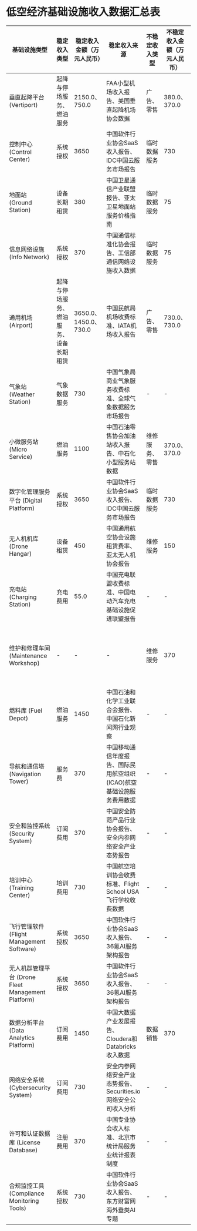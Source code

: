 # 低空经济基础设施收入数据汇总表

| 基础设施类型 | 稳定收入类型 | 稳定收入金额（万元人民币） | 稳定收入来源 | 不稳定收入类型 | 不稳定收入金额（万元人民币） | 不稳定收入来源 |
|------------|------------|----------------------|------------|--------------|--------------------------|--------------|
| 垂直起降平台 (Vertiport) | 起降与停场服务、燃油服务 | 2150.0、750.0 | FAA小型机场收入报告、美国垂直起降机场协会数据 | 广告、零售 | 380.0、370.0 | 机场广告及零售行业估算、NEXA Advisors市场报告 |
| 控制中心 (Control Center) | 系统授权 | 3650 | 中国软件行业协会SaaS收入报告、IDC中国云服务市场报告 | 临时数据服务 | 730 | 中国信通院数据服务行业报告 |
| 地面站 (Ground Station) | 设备长期租赁 | 380 | 中国卫星通信产业联盟报告、亚太卫星地面站服务价格指南 | 临时数据服务 | 75 | 中国信息通信研究院行业报告 |
| 信息网络设施 (Info Network) | 系统授权 | 370 | 中国通信标准化协会报告、工信部通信网络设施收入数据 | 临时数据服务 | 75 | 中国信息通信研究院行业报告 |
| 通用机场 (Airport) | 起降与停场服务、燃油服务、设备长期租赁 | 3650.0、1450.0、730.0 | 中国民航局机场收费标准、IATA机场收入报告 | 广告、零售 | 730.0、730.0 | 中国机场协会商业收入报告 |
| 气象站 (Weather Station) | 气象数据服务 | 730 | 中国气象局商业气象服务收费标准、全球气象数据服务市场报告 | - | - | - |
| 小微服务站 (Micro Service) | 燃油服务 | 1100 | 中国石油零售协会加油站收入报告、中石化小型服务站数据 | 维修服务、零售 | 370.0、370.0 | 中国汽车维修行业协会报告、中国便利店协会数据 |
| 数字化管理服务平台 (Digital Platform) | 系统授权 | 3650 | 中国软件行业协会SaaS收入报告、IDC中国云服务市场报告 | 临时数据服务 | 730 | 中国信通院数据服务行业报告 |
| 无人机机库 (Drone Hangar) | 设备租赁 | 450 | 中国通用航空协会设施租赁费率、亚太无人机协会报告 | 维修服务 | 150 | 中国无人机行业协会维修服务价格指南 |
| 充电站 (Charging Station) | 充电费用 | 55.0 | 中国充电联盟收费标准、中国电动汽车充电基础设施促进联盟报告 | - | - | - |
| 维护和修理车间 (Maintenance Workshop) | - | - | - | 维修服务 | 370 | 中国汽车维修行业协会报告、QYResearch全球车间维护服务市场报告 |
| 燃料库 (Fuel Depot) | 燃油服务 | 1450 | 中国石油和化学工业联合会报告、中国石化新闻网行业观察 | - | - | - |
| 导航和通信塔 (Navigation Tower) | 服务费 | 370 | 中国移动通信年度报告、国际民用航空组织(ICAO)航空基础设施服务费用数据 | - | - | - |
| 安全和监控系统 (Security System) | 订阅费用 | 370 | 中国安全防范产品行业协会报告、安全内参网络安全产业态势报告 | - | - | - |
| 培训中心 (Training Center) | 培训费用 | 730 | 中国航空培训协会收费标准、Flight School USA飞行学校收费数据 | - | - | - |
| 飞行管理软件 (Flight Management Software) | 系统授权 | 3650 | 中国软件行业协会SaaS收入报告、36氪AI服务架构报告 | - | - | - |
| 无人机群管理平台 (Drone Fleet Management Platform) | 系统授权 | 3650 | 中国软件行业协会SaaS收入报告、36氪AI服务架构报告 | - | - | - |
| 数据分析平台 (Data Analytics Platform) | 订阅费用 | 1450 | 中国大数据产业发展报告、Cloudera和Databricks收入数据 | 数据销售 | 370 | 中国信息通信研究院数据交易市场报告 |
| 网络安全系统 (Cybersecurity System) | 订阅费用 | 730 | 安全内参网络安全产业态势报告、Securities.io网络安全公司收入分析 | - | - | - |
| 许可和认证数据库 (License Database) | 注册费用 | 370 | 中国专业协会收入标准、北京市统计局服务业统计报表制度 | - | - | - |
| 合规监控工具 (Compliance Monitoring Tools) | 系统授权 | 730 | 中国软件行业协会SaaS收入报告、东方财富网海外垂类AI专题 | - | - | - |
